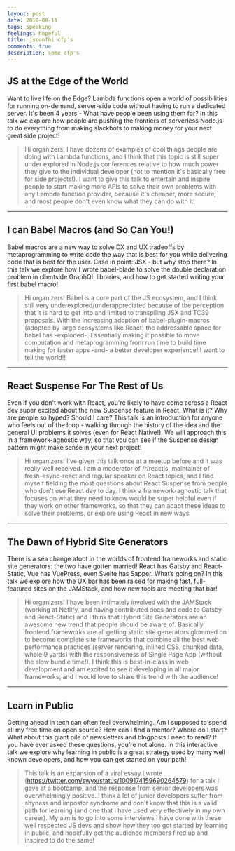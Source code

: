 ```yaml
---
layout: post
date: 2018-08-11
tags: speaking
feelings: hopeful
title: jsconfhi cfp's
comments: true
description: some cfp's
---
```


## JS at the Edge of the World

Want to live life on the Edge? Lambda functions open a world of possibilities for running on-demand, server-side code without having to run a dedicated server. It's been 4 years - What have people been using them for? In this talk we explore how people are pushing the frontiers of serverless Node.js to do everything from making slackbots to making money for your next great side project!

> Hi organizers! I have dozens of examples of cool things people are doing with Lambda functions, and I think that this topic is still super under explored in Node.js conferences relative to how much power they give to the individual developer (not to mention it's basically free for side projects!).  I want to give this talk to entertain and inspire people to start making more APIs to solve their own problems with any Lambda function provider, because it's cheaper, more secure, and most people don't even know what they can do with it!

---


## I can Babel Macros (and So Can You!)

Babel macros are a new way to solve DX and UX tradeoffs by metaprogramming to write code the way that is best for you while delivering code that is best for the user. Case in point: JSX - but why stop there? In this talk we explore how I wrote babel-blade to solve the double declaration problem in clientside GraphQL libraries, and how to get started writing your first babel macro!

> Hi organizers! Babel is a core part of the JS ecosystem, and I think still very underexplored/underappreciated because of the perception that it is hard to get into and limited to transpiling JSX and TC39 proposals. With the increasing adoption of babel-plugin-macros (adopted by large ecosystems like React) the addressable space for babel has -exploded-. Essentially making it possible to move computation and metaprogramming from run time to build time making for faster apps -and- a better developer experience! I want to tell the world!!

---

## React Suspense For The Rest of Us

Even if you don't work with React, you're likely to have come across a React dev super excited about the new Suspense feature in React. What is it? Why are people so hyped? Should I care? This talk is an introduction for anyone who feels out of the loop - walking through the history of the idea and the general UI problems it solves (even for React Native!). We will approach this in a framework-agnostic way, so that you can see if the Suspense design pattern might make sense in your next project!

> Hi organizers! I've given this talk once at a meetup before and it was really well received. I am a moderator of /r/reactjs, maintainer of fresh-async-react and regular speaker on React topics, and I find myself fielding the most questions about React Suspense from people who don't use React day to day. I think a framework-agnostic talk that focuses on what they need to know would be super helpful even if they work on other frameworks, so that they can adapt these ideas to solve their problems, or explore using React in new ways.

---

## The Dawn of Hybrid Site Generators

There is a sea change afoot in the worlds of frontend frameworks and static site generators: the two have gotten married! React has Gatsby and React-Static, Vue has VuePress, even Svelte has Sapper. What’s going on? In this talk we explore how the UX bar has been raised for making fast, full-featured sites on the JAMStack, and how new tools are meeting that bar!

> Hi organizers! I have been intimately involved with the JAMStack (working at Netlify, and having contributed docs and code to Gatsby and React-Static) and I think that Hybrid Site Generators are an awesome new trend that people should be aware of. Basically frontend frameworks are all getting static site generators glommed on to become complete site frameworks that combine all the best web performance practices (server rendering, inlined CSS, chunked data, whole 9 yards) with the responsiveness of Single Page App (without the slow bundle time!). I think this is best-in-class in web development and am excited to see it developing in all major frameworks, and I would love to share this trend with the audience!

---

## Learn in Public

Getting ahead in tech can often feel overwhelming. Am I supposed to spend all my free time on open source? How can I find a mentor? Where do I start? What about this giant pile of newsletters and blogposts I need to read? If you have ever asked these questions, you're not alone. In this interactive talk we explore why learning in public is a great strategy used by many well known developers, and how you can get started on your path!

> This talk is an expansion of a viral essay I wrote (https://twitter.com/swyx/status/1009174159690264579) for a talk I gave at a bootcamp, and the response from senior developers was overwhelmingly positive. I think a lot of junior developers suffer from shyness and impostor syndrome and don't know that this is a valid path for learning (and one that I have used very effectively in my own career). My aim is to go into some interviews I have done with these well respected JS devs and show how they too got started by learning in public, and hopefully get the audience members fired up and inspired to do the same!
